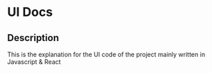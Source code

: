 # UI Docs

## Description

This is the explanation for the UI code of the project mainly written in Javascript & React
